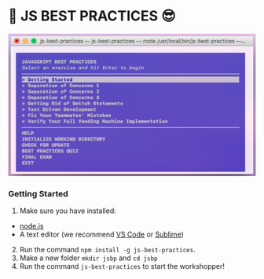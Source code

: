 # 💛 JS BEST PRACTICES 😎

![howtomarkdown](./preview.png)

### Getting Started
1. Make sure you have installed:   
  * [node.js](https://nodejs.org/en/)  
  * A text editor (we recommend [VS Code](https://code.visualstudio.com/) or [Sublime](http://www.sublimetext.com/2))
2. Run the command `npm install -g js-best-practices`.
3. Make a new folder `mkdir jsbp` and `cd jsbp`
4. Run the command `js-best-practices` to start the workshopper!
